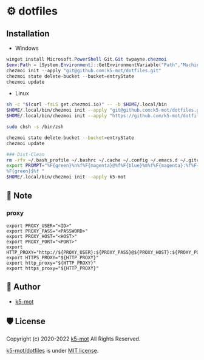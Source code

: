 # :gear: dotfiles

## Installation

- Windows
```powershell
winget install Microsoft.PowerShell Git.Git twpayne.chezmoi
$env:Path = [System.Environment]::GetEnvironmentVariable("Path","Machine") + ";" + [System.Environment]::GetEnvironmentVariable("Path","User")
chezmoi init --apply "git@github.com:k5-mot/dotfiles.git"
chezmoi state delete-bucket --bucket=entryState
chezmoi update
```
- Linux
```bash
sh -c "$(curl -fsLS get.chezmoi.io)" -- -b $HOME/.local/bin
$HOME/.local/bin/chezmoi init --apply "git@github.com:k5-mot/dotfiles.git"
$HOME/.local/bin/chezmoi init --apply "https://github.com/k5-mot/dotfiles.git"

sudo chsh -s /bin/zsh

chezmoi state delete-bucket --bucket=entryState
chezmoi update

### Dist-Clean
rm -rfv ~/.bash_profile ~/.bashrc ~/.cache ~/.config ~/.emacs.d ~/.gitconfig ~/.minikube ~/.npm ~/.sudo_as_admin_successful ~/.vim ~/.vimrc ~/.zcompdump ~/.zshenv ~/.zshrc ~/.local/{bin,script,state} ~/.local/share/{gem,mise,nvim,tmux,zinit}
export PROMPT="%F{green}%n%f%F{magenta}@%f%F{blue}%m%f%F{magenta}:%f%F{cyan}%~%f
%F{green}$%f "
$HOME/.local/bin/chezmoi init --apply k5-mot
```

## :bookmark_tabs: Note

### proxy

```bash:~/.env
export PROXY_USER="<ID>"
export PROXY_PASS="<PASSWORD>"
export PROXY_HOST="<HOST>"
export PROXY_PORT="<PORT>"
export HTTP_PROXY="http://${PROXY_USER}:${PROXY_PASS}@${PROXY_HOST}:${PROXY_PORT}"
export HTTPS_PROXY="${HTTP_PROXY}"
export http_proxy="${HTTP_PROXY}"
export https_proxy="${HTTP_PROXY}"
```

## :busts_in_silhouette: Author

- [k5-mot](https://github.com/k5-mot/)

## :shield: License

Copyright (c) 2020-2022 [k5-mot](https://github.com/k5-mot/) All Rights Reserved.

[k5-mot/dotfiles](https://github.com/k5-mot/dotfiles/) is under [MIT license](https://en.wikipedia.org/wiki/MIT_License).
